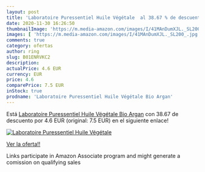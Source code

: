 ```yaml
---
layout: post
title: 'Laboratoire Puressentiel Huile Végétale  al 38.67 % de descuento'
date: 2020-11-30 16:26:50
thumbnailImage: 'https://m.media-amazon.com/images/I/41MAnDumXJL._SL200_.jpg'
images: [ 'https://m.media-amazon.com/images/I/41MAnDumXJL._SL200_.jpg' ]
comments: true
category: ofertas
author: ring
slug: B01ENRVKC2
description:
actualPrice: 4.6 EUR
currency: EUR
price: 4.6
comparePrice: 7.5 EUR
inStock: true
prodname: 'Laboratoire Puressentiel Huile Végétale Bio Argan'
---
```


Está [Laboratoire Puressentiel Huile Végétale Bio Argan](https://www.amazon.fr/dp/B01ENRVKC2/?tag=tolees0d-21) con 38.67 de descuento por 4.6 EUR (original: 7.5 EUR) en el siguiente enlace!

[![Laboratoire Puressentiel Huile Végétale ](https://m.media-amazon.com/images/I/41MAnDumXJL._SL200_.jpg)](https://www.amazon.fr/dp/B01ENRVKC2/?tag=tolees0d-21)

[Ver la oferta!!](https://www.amazon.fr/dp/B01ENRVKC2/?tag=tolees0d-21)

Links participate in Amazon Associate program and might generate a comission on qualifying sales


